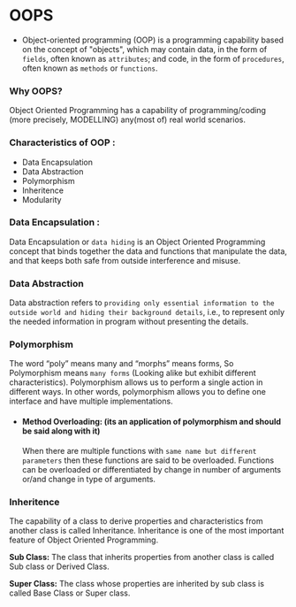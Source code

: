 # OOPS
  * Object-oriented programming (OOP) is a programming capability based on the concept of "objects", which may contain data, in the form of `fields`, often known as `attributes`; and code, in the form of `procedures`, often known as `methods` or `functions`.
  
### Why OOPS?
  Object Oriented Programming has a capability of programming/coding (more precisely, MODELLING) any(most of) real world scenarios.
  
### Characteristics of OOP :
  * Data Encapsulation
  * Data Abstraction
  * Polymorphism
  * Inheritence
  * Modularity

### Data Encapsulation : 
  Data Encapsulation or `data hiding` is an Object Oriented Programming concept that binds together the data and functions that manipulate the data, and that keeps both safe from outside interference and misuse.

### Data Abstraction
  Data abstraction refers to `providing only essential information to the outside world and hiding their background details`, i.e., to represent only the needed information in program without presenting the details.

### Polymorphism
  The word “poly” means many and “morphs” means forms, So Polymorphism means `many forms` (Looking alike but exhibit different characteristics).
  Polymorphism allows us to perform a single action in different ways. In other words, polymorphism allows you to define one interface and have multiple implementations. 
  
  * #### Method Overloading: (its an application of polymorphism and should be said along with it)
    When there are multiple functions with `same name but different parameters` then these functions are said to be overloaded. Functions can be overloaded or differentiated by change in number of arguments or/and change in type of arguments.
   
###  Inheritence
 The capability of a class to derive properties and characteristics from another class is called Inheritance. Inheritance is one of the   most important feature of Object Oriented Programming.
 
 __Sub Class:__ The class that inherits properties from another class is called Sub class or Derived Class.
 
 __Super Class:__ The class whose properties are inherited by sub class is called Base Class or Super class.
